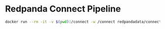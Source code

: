 # Redpanda Connect Pipeline

```bash
docker run --rm -it -v $(pwd):/connect -w /connect redpandadata/connect:4.41 run
```
